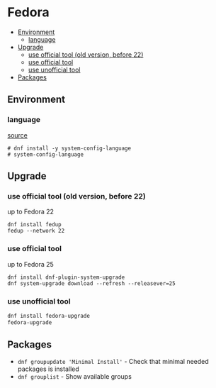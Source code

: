 # Fedora

<!-- MarkdownTOC autolink="true" lowercase="all" uri_encoding="false" -->

- [Environment](#environment)
    - [language](#language)
- [Upgrade](#upgrade)
    - [use official tool \(old version, before 22\)](#use-official-tool-old-version-before-22)
    - [use official tool](#use-official-tool)
    - [use unofficial tool](#use-unofficial-tool)
- [Packages](#packages)

<!-- /MarkdownTOC -->

## Environment

### language

[source](https://www.linuxquestions.org/questions/red-hat-31/changing-default-language-from-command-line-438947/)
```
# dnf install -y system-config-language
# system-config-language
```


## Upgrade

### use official tool (old version, before 22)

up to Fedora 22
```
dnf install fedup
fedup --network 22
```

### use official tool

up to Fedora 25
```
dnf install dnf-plugin-system-upgrade
dnf system-upgrade download --refresh --releasever=25
```

### use unofficial tool

```bash
dnf install fedora-upgrade
fedora-upgrade
```

## Packages

- `dnf groupupdate 'Minimal Install'` - Check that minimal needed packages is installed
- `dnf grouplist` - Show available groups